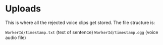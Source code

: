 # Uploads
This is where all the rejected voice clips get stored. The file structure is:

`WorkerId/timestamp.txt` (text of sentence)
`WorkerId/timestamp.ogg` (voice audio file)
